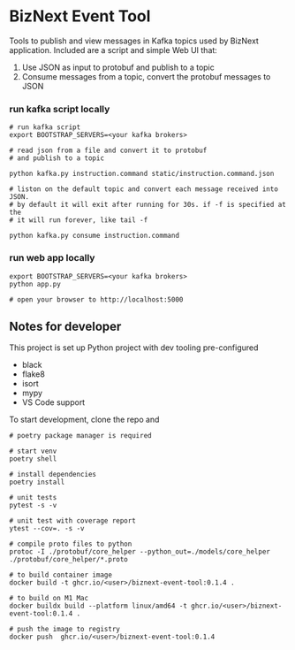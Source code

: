 # BizNext Event Tool
Tools to publish and view messages in Kafka topics used by BizNext application. Included are a script and simple Web UI that:

1. Use JSON as input to protobuf and publish to a topic
2. Consume messages from a topic, convert the protobuf messages to JSON



### run kafka script locally
```
# run kafka script
export BOOTSTRAP_SERVERS=<your kafka brokers>

# read json from a file and convert it to protobuf
# and publish to a topic

python kafka.py instruction.command static/instruction.command.json

# liston on the default topic and convert each message received into JSON.
# by default it will exit after running for 30s. if -f is specified at the 
# it will run forever, like tail -f 

python kafka.py consume instruction.command 

```

### run web app locally
```
export BOOTSTRAP_SERVERS=<your kafka brokers>
python app.py

# open your browser to http://localhost:5000
```

## Notes for developer
This project is set up Python project with dev tooling pre-configured

* black
* flake8
* isort
* mypy
* VS Code support

To start development, clone the repo and 
```
# poetry package manager is required

# start venv
poetry shell

# install dependencies
poetry install

# unit tests
pytest -s -v

# unit test with coverage report
ytest --cov=. -s -v

# compile proto files to python 
protoc -I ./protobuf/core_helper --python_out=./models/core_helper ./protobuf/core_helper/*.proto

# to build container image
docker build -t ghcr.io/<user>/biznext-event-tool:0.1.4 .

# to build on M1 Mac
docker buildx build --platform linux/amd64 -t ghcr.io/<user>/biznext-event-tool:0.1.4 .

# push the image to registry
docker push  ghcr.io/<user>/biznext-event-tool:0.1.4

```
